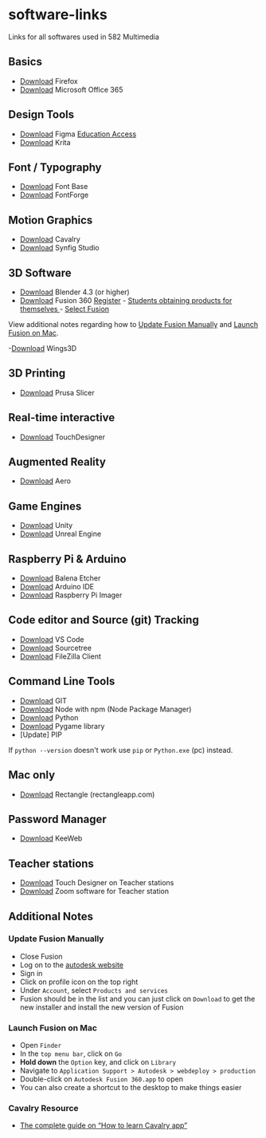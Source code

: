 # software-links

Links for all softwares used in 582 Multimedia

## Basics

- [Download](https://www.mozilla.org/en-CA/firefox/new/) Firefox
- [Download](https://www.microsoft.com/en-us/microsoft-365/download-office) Microsoft Office 365

## Design Tools

- [Download](https://www.figma.com/downloads/) Figma [Education Access](https://www.figma.com/education/)
- [Download](https://krita.org/en/download/) Krita

## Font / Typography

- [Download](https://fontba.se/) Font Base
- [Download](https://fontforge.org/en-US/downloads/) FontForge

## Motion Graphics

- [Download](https://cavalry.scenegroup.co/pricing/#Options) Cavalry
- [Download](https://www.synfig.org/) Synfig Studio

## 3D Software

- [Download](https://www.blender.org/download/) Blender 4.3 (or higher)
- [Download](https://www.autodesk.com/ca-en/products/fusion-360/) Fusion 360 [Register](https://accounts.autodesk.com/register) - [Students obtaining products for themselves
](https://www.autodesk.com/support/account/education/onboarding/students-guide#title-3383ce4c81) - [Select Fusion](https://www.autodesk.com/education/FSN)

View additional notes regarding how to [Update Fusion Manually](#update-fusion-manually)
and [Launch Fusion on Mac](#launch-fusion-on-mac).

-[Download](https://www.wings3d.com/download-2/) Wings3D

## 3D Printing

- [Download](https://www.prusa3d.com/page/prusaslicer_424/) Prusa Slicer

## Real-time interactive

- [Download](https://derivative.ca/download) TouchDesigner

## Augmented Reality

- [Download](https://www.adobe.com/ca/products/aero.html) Aero

## Game Engines

- [Download](https://unity.com/download) Unity
- [Download](https://www.unrealengine.com/en-US/download) Unreal Engine

## Raspberry Pi & Arduino

- [Download](https://etcher.balena.io/#download-etcher) Balena Etcher
- [Download](https://www.arduino.cc/en/software) Arduino IDE
- [Download](https://www.raspberrypi.com/software/) Raspberry Pi Imager

## Code editor and Source (git) Tracking

- [Download](https://code.visualstudio.com/) VS Code
- [Download](https://www.sourcetreeapp.com/) Sourcetree
- [Download](https://filezilla-project.org/download.php?type=client) FileZilla Client

## Command Line Tools

- [Download](https://git-scm.com/) GIT
- [Download](https://docs.npmjs.com/downloading-and-installing-node-js-and-npm) Node with npm (Node Package Manager)
- [Download](https://www.python.org/downloads/) Python
- [Download](https://github.com/pygame/pygame) Pygame library
- [Update] PIP

If `python --version` doesn't work use `pip` or `Python.exe` (pc) instead.

## Mac only

- [Download](https://rectangleapp.com/) Rectangle (rectangleapp.com)

## Password Manager

- [Download](https://keeweb.info/) KeeWeb

## Teacher stations

- [Download](https://derivative.ca/download) Touch Designer on Teacher stations
- [Download](https://zoom.us/download) Zoom software for Teacher station

## Additional Notes

### Update Fusion Manually

- Close Fusion
- Log on to the [autodesk website](https://www.autodesk.com/)
- Sign in
- Click on profile icon on the top right
- Under `Account`, select `Products and services`
- Fusion should be in the list and you can just click on `Download` to get the new installer and install the new version of Fusion

### Launch Fusion on Mac

- Open `Finder`
- In the `top menu bar`, click on `Go`
- **Hold down** the `Option` key, and click on `Library`
- Navigate to `Application Support > Autodesk > webdeploy > production`
- Double-click on `Autodesk Fusion 360.app` to open
- You can also create a shortcut to the desktop to make things easier

### Cavalry Resource

- [The complete guide on “How to learn Cavalry app”](https://www.linkedin.com/pulse/complete-guide-how-learn-cavalry-app-elena-kudriavtseva-ubikc/)
